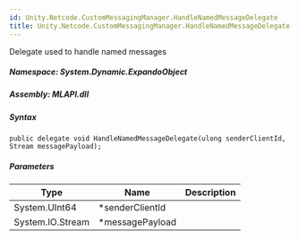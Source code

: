 ```yaml
---  
id: Unity.Netcode.CustomMessagingManager.HandleNamedMessageDelegate  
title: Unity.Netcode.CustomMessagingManager.HandleNamedMessageDelegate  
---
```


<div class="markdown level0 summary">

Delegate used to handle named messages

</div>

<div class="markdown level0 conceptual">

</div>

##### **Namespace**: System.Dynamic.ExpandoObject

##### **Assembly**: MLAPI.dll

##### Syntax

``` lang-csharp
public delegate void HandleNamedMessageDelegate(ulong senderClientId, Stream messagePayload);
```

##### Parameters

| Type             | Name             | Description |
|------------------|------------------|-------------|
| System.UInt64    | \*senderClientId |             |
| System.IO.Stream | \*messagePayload |             |
